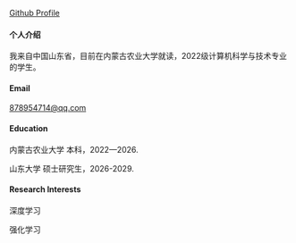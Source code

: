 

[Github Profile](https://github.com/zhongzhengli13)



#### 个人介绍

我来自中国山东省，目前在内蒙古农业大学就读，2022级计算机科学与技术专业的学生。

#### Email
878954714@qq.com

#### Education
内蒙古农业大学 本科，2022—2026.

山东大学 硕士研究生，2026-2029.

#### Research Interests
深度学习 

强化学习
